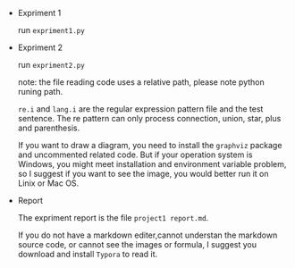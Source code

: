 * Expriment 1

  run `expriment1.py`

* Expriment 2

  run `expriment2.py`

  note: the file reading code uses a relative path, please note python runing path.

   `re.i` and `lang.i` are the regular expression pattern file and the test sentence. The re pattern can only process connection, union, star, plus and parenthesis.

  If you want to draw a diagram, you need to install the `graphviz` package and uncommented related code. But if your operation system is Windows, you might meet installation and environment variable problem, so I suggest if you want to see the image, you would better run it on  Linix or Mac OS. 

* Report

  The expriment report is the file `project1 report.md`. 
  
  If you do not have a markdown editer,cannot understan the markdown source code, or cannot see the images or formula, I suggest you download and install `Typora` to read it.